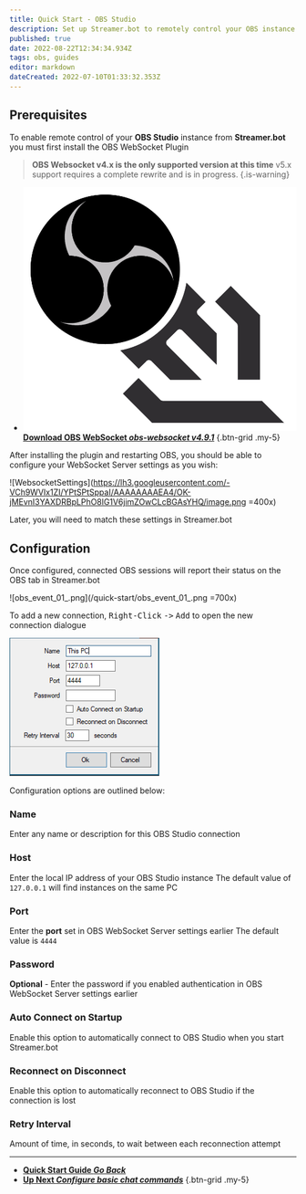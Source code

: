 ```yaml
---
title: Quick Start - OBS Studio
description: Set up Streamer.bot to remotely control your OBS instance
published: true
date: 2022-08-22T12:34:34.934Z
tags: obs, guides
editor: markdown
dateCreated: 2022-07-10T01:33:32.353Z
---
```


## Prerequisites
To enable remote control of your **OBS Studio** instance from **Streamer.bot** you must first install the OBS WebSocket Plugin
> **OBS Websocket v4.x is the only supported version at this time**
> v5.x support requires a complete rewrite and is in progress.
{.is-warning}

- [<img src="/logos/obs-websocket.png"/>**Download OBS WebSocket *<i class="mdi mdi-github"></i> obs-websocket v4.9.1***](https://github.com/obsproject/obs-websocket/releases/tag/4.9.1)
{.btn-grid .my-5}

After installing the plugin and restarting OBS, you should be able to configure your WebSocket Server settings as you wish:

![WebsocketSettings](https://lh3.googleusercontent.com/-VCh9WVIx1ZI/YPtSPtSppaI/AAAAAAAAEA4/OK-jMEvnI3YAXDRBpLPhO8lG1V6jimZOwCLcBGAsYHQ/image.png =400x)

Later, you will need to match these settings in Streamer.bot


## Configuration

Once configured, connected OBS sessions will report their status on the OBS tab in Streamer.bot

![obs_event_01_.png](/quick-start/obs_event_01_.png =700x)

To add a new connection, <kbd>Right-Click</kbd> <kbd>-></kbd> <kbd>Add</kbd> to open the new connection dialogue

![New Connection](/119574587-9adb7e80-bdad-11eb-82c1-ec9ed668a40d.png)

Configuration options are outlined below:

### Name
Enter any name or description for this OBS Studio connection

### Host
Enter the local IP address of your OBS Studio instance
The default value of `127.0.0.1` will find instances on the same PC

### Port
Enter the **port** set in OBS WebSocket Server settings earlier
The default value is `4444`

### Password
**Optional** - Enter the password if you enabled authentication in OBS WebSocket Server settings earlier

### Auto Connect on Startup
Enable this option to automatically connect to OBS Studio when you start Streamer.bot

### Reconnect on Disconnect
Enable this option to automatically reconnect to OBS Studio if the connection is lost

### Retry Interval
Amount of time, in seconds, to wait between each reconnection attempt

---

- [<i class="mdi mdi-chevron-left"></i> **Quick Start Guide *Go Back***](/en/Quick-Start)
- [<i class="mdi mdi-chat"></i> **Up Next *Configure basic chat commands***](/en/Quick-Start/Commands)
{.btn-grid .my-5}